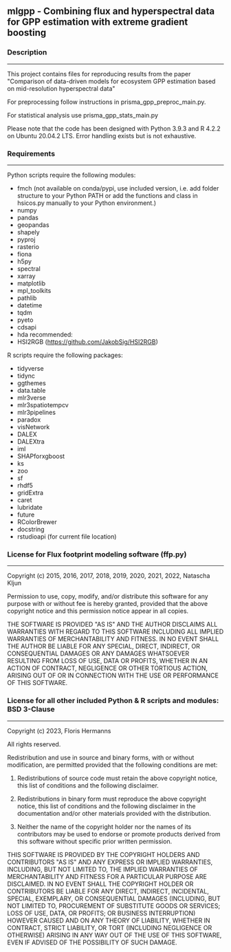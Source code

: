 ## mlgpp - Combining flux and hyperspectral data for GPP estimation with extreme gradient boosting

### Description
------------
This project contains files for reproducing results from the paper "Comparison of data-driven models for ecosystem GPP estimation
based on mid-resolution hyperspectral data"

For preprocessing follow instructions in prisma\_gpp\_preproc\_main.py.

For statistical analysis use prisma\_gpp\_stats\_main.py

Please note that the code has been designed with Python 3.9.3 and R 4.2.2 on Ubuntu 20.04.2 LTS. Error handling exists but is not exhaustive.

### Requirements
------------

Python scripts require the following modules:

 * fmch (not available on conda/pypi, use included version, i.e. add folder structure to your Python PATH or add the functions and class in hsicos.py manually to your Python environment.)
 * numpy
 * pandas
 * geopandas
 * shapely
 * pyproj
 * rasterio
 * fiona
 * h5py
 * spectral
 * xarray
 * matplotlib
 * mpl_toolkits
 * pathlib
 * datetime
 * tqdm
 * pyeto
 * cdsapi
 * hda
recommended:
 * HSI2RGB (https://github.com/JakobSig/HSI2RGB)

R scripts require the following packages:

 * tidyverse
 * tidync
 * ggthemes
 * data.table
 * mlr3verse
 * mlr3spatiotempcv
 * mlr3pipelines
 * paradox
 * visNetwork
 * DALEX
 * DALEXtra
 * iml
 * SHAPforxgboost
 * ks
 * zoo
 * sf
 * rhdf5
 * gridExtra 
 * caret
 * lubridate
 * future
 * RColorBrewer
 * docstring
 * rstudioapi (for current file location)

### License for Flux footprint modeling software (ffp.py)
------------
Copyright (c) 2015, 2016, 2017, 2018, 2019, 2020, 2021, 2022, Natascha Kljun

Permission to use, copy, modify, and/or distribute this software for any purpose with or without fee is hereby granted, provided that the above copyright notice and this permission notice appear in all copies.

THE SOFTWARE IS PROVIDED "AS IS" AND THE AUTHOR DISCLAIMS ALL WARRANTIES WITH REGARD TO THIS SOFTWARE INCLUDING ALL IMPLIED WARRANTIES OF MERCHANTABILITY AND FITNESS. IN NO EVENT SHALL THE AUTHOR BE LIABLE FOR ANY SPECIAL, DIRECT, INDIRECT, OR CONSEQUENTIAL DAMAGES OR ANY DAMAGES WHATSOEVER RESULTING FROM LOSS OF USE, DATA OR PROFITS, WHETHER IN AN ACTION OF CONTRACT, NEGLIGENCE OR OTHER TORTIOUS ACTION, ARISING OUT OF OR IN CONNECTION WITH THE USE OR PERFORMANCE OF THIS SOFTWARE. 

### License for all other included Python & R scripts and modules: BSD 3-Clause
------------
Copyright (c) 2023, Floris Hermanns

All rights reserved.

Redistribution and use in source and binary forms, with or without
modification, are permitted provided that the following conditions are met:

1. Redistributions of source code must retain the above copyright notice, this
   list of conditions and the following disclaimer.

2. Redistributions in binary form must reproduce the above copyright notice,
   this list of conditions and the following disclaimer in the documentation
   and/or other materials provided with the distribution.

3. Neither the name of the copyright holder nor the names of its
   contributors may be used to endorse or promote products derived from
   this software without specific prior written permission.

THIS SOFTWARE IS PROVIDED BY THE COPYRIGHT HOLDERS AND CONTRIBUTORS "AS IS"
AND ANY EXPRESS OR IMPLIED WARRANTIES, INCLUDING, BUT NOT LIMITED TO, THE
IMPLIED WARRANTIES OF MERCHANTABILITY AND FITNESS FOR A PARTICULAR PURPOSE ARE
DISCLAIMED. IN NO EVENT SHALL THE COPYRIGHT HOLDER OR CONTRIBUTORS BE LIABLE
FOR ANY DIRECT, INDIRECT, INCIDENTAL, SPECIAL, EXEMPLARY, OR CONSEQUENTIAL
DAMAGES (INCLUDING, BUT NOT LIMITED TO, PROCUREMENT OF SUBSTITUTE GOODS OR
SERVICES; LOSS OF USE, DATA, OR PROFITS; OR BUSINESS INTERRUPTION) HOWEVER
CAUSED AND ON ANY THEORY OF LIABILITY, WHETHER IN CONTRACT, STRICT LIABILITY,
OR TORT (INCLUDING NEGLIGENCE OR OTHERWISE) ARISING IN ANY WAY OUT OF THE USE
OF THIS SOFTWARE, EVEN IF ADVISED OF THE POSSIBILITY OF SUCH DAMAGE.

